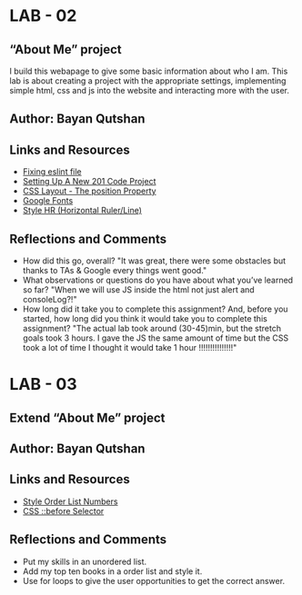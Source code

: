 # LAB - 02
## “About Me” project
I build this webapage to give some basic information about who I am. This lab is about creating a project with the appropriate settings, implementing simple html, css and js into the website and interacting more with the user.

## Author: Bayan Qutshan
## Links and Resources
* [Fixing eslint file](https://github.com/LTUC/amman-201d33/tree/main/configs)
* [Setting Up A New 201 Code Project](https://codefellows.github.io/code-201-guide/curriculum/class-02/project_setup)
* [CSS Layout - The position Property](https://www.w3schools.com/css/css_positioning.asp)
* [Google Fonts](https://www.w3schools.com/css/css_font_google.asp)
* [Style HR (Horizontal Ruler/Line)](https://www.w3schools.com/howto/howto_css_style_hr.asp)

## Reflections and Comments
 * How did this go, overall? "It was great, there were some obstacles but thanks to TAs & Google every things went good."
* What observations or questions do you have about what you’ve learned so far?  "When we will use JS inside the html not just alert and consoleLog?!"
* How long did it take you to complete this assignment? And, before you started, how long did you think it would take you to complete this assignment?   "The actual lab took around (30-45)min, but the stretch goals took 3 hours. I gave the JS the same amount of time but the CSS took a lot of time I thought it would take 1 hour !!!!!!!!!!!!!!!"

# LAB - 03
##  Extend  “About Me” project
## Author: Bayan Qutshan
## Links and Resources
* [Style Order List Numbers](https://stackoverflow.com/questions/23610151/can-you-style-ordered-list-numbers)
* [CSS ::before Selector](https://www.w3schools.com/cssref/sel_before.asp)

## Reflections and Comments
 * Put my skills in an unordered list.
 * Add my top ten books in a order list and style it.
 * Use for loops to give the user opportunities to get the correct answer.